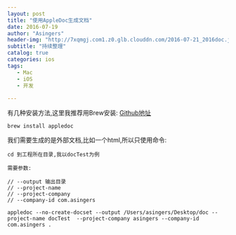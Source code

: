 ```yaml
---
layout: post
title: "使用AppleDoc生成文档"
date: 2016-07-19
author: "Asingers"
header-img: "http://7xqmgj.com1.z0.glb.clouddn.com/2016-07-21_2016doc.jpeg"
subtitle: "持续整理"
catalog: true
categories: ios
tags:
   - Mac
   - iOS
   - 开发
   
---
```



有几种安装方法,这里我推荐用Brew安装:  [Github地址](https://github.com/tomaz/appledoc)

    brew install appledoc   
    
我们需要生成的是外部文档,比如一个html,所以只使用命令:   

    cd 到工程所在目录,我以docTest为例    
    
    需要参数:
    
    // --output 输出目录
    // --project-name
    // --project-company
    // --company-id com.asingers  
    
    appledoc --no-create-docset --output /Users/asingers/Desktop/doc --project-name docTest  --project-company asingers --company-id com.asingers .  
    
    
    
    
   
    
    
    
